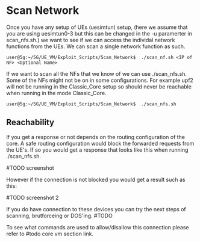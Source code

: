 # Scan Network

Once you have any setup of UEs (uesimtun) setup, (here we assume that you are using uesimtun0-3 but this can be changed in the -u paramerter in scan_nfs.sh.) we want to see if we can access the individal network functions from the UEs. We can scan a single network function as such.

``` console
user@5g:~/5G/UE_VM/Exploit_Scripts/Scan_Network$  ./scan_nf.sh <IP of NF> <Optional Name>

```

If we want to scan all the NFs that we know of we can use ./scan\_nfs.sh. Some of the NFs might not be on in some configurations. For example upf2 will not be running in the Classic\_Core setup so should never be reachable when running in the mode Classic\_Core.

``` console
user@5g:~/5G/UE_VM/Exploit_Scripts/Scan_Network$  ./scan_nfs.sh
```

## Reachability

If you get a response or not depends on the routing configuration of the core. A safe routing configuration would block the forwarded requests from the UE's. If so you would get a response that looks like this when running ./scan\_nfs.sh.

#TODO screenshot

However if the connection is not blocked you would get a result such as this:

#TODO screenshot 2

If you do have connection to these devices you can try the next steps of scanning, brutforceing or DOS'ing. #TODO 


To see what commands are used to allow/disallow this connection please refer to #todo core vm section link.


